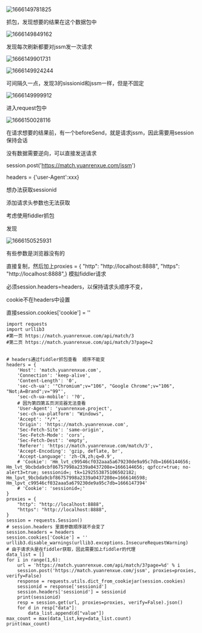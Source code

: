 ![1666149781825](C:\Users\konata\AppData\Roaming\Typora\typora-user-images\1666149781825.png)

抓包，发现想要的结果在这个数据包中

![1666149849162](C:\Users\konata\AppData\Roaming\Typora\typora-user-images\1666149849162.png)

发现每次刷新都要对jssm发一次请求

![1666149901731](C:\Users\konata\AppData\Roaming\Typora\typora-user-images\1666149901731.png)

![1666149924244](C:\Users\konata\AppData\Roaming\Typora\typora-user-images\1666149924244.png)

可间隔久一点，发现3的sissionid和jssm一样，但是不固定

![1666149999912](C:\Users\konata\AppData\Roaming\Typora\typora-user-images\1666149999912.png)

进入request包中

![1666150028116](C:\Users\konata\AppData\Roaming\Typora\typora-user-images\1666150028116.png)

在请求想要的结果前，有一个beforeSend，就是请求jssm，因此需要用session保持会话

没有数据需要逆向，可以直接发送请求

session.post('https://match.yuanrenxue.com/jssm')

headers = {'user-Agent':xxx}

想办法获取sessionid

添加请求头参数也无法获取

考虑使用fiddler抓包

发现

![1666150525931](C:\Users\konata\AppData\Roaming\Typora\typora-user-images\1666150525931.png)

有些参数是浏览器没有的

直接复制，然后加上proxies = {    "http": "http://localhost:8888",    "https": "http://localhost:8888",} 模拟fiddler请求

必须session.headers=headers，以保持请求头顺序不变，

cookie不在headers中设置

直接session.cookies['cookie'] = ''



```
import requests
import urllib3
#第一页 https://match.yuanrenxue.com/api/match/3
#第二页 https://match.yuanrenxue.com/api/match/3?page=2


# headers通过fiddler抓包查看  顺序不能变
headers = {
    'Host': 'match.yuanrenxue.com',
    'Connection': 'keep-alive',
    'Content-Length': '0',
    'sec-ch-ua': '"Chromium";v="106", "Google Chrome";v="106", "Not;A=Brand";v="99"',
    'sec-ch-ua-mobile': '?0',
    # 因为第四第五页浏览器无法查看
    'User-Agent': 'yuanrenxue.project',
    'sec-ch-ua-platform': "Windows",
    'Accept': '*/*',
    'Origin': 'https://match.yuanrenxue.com',
    'Sec-Fetch-Site': 'same-origin',
    'Sec-Fetch-Mode': 'cors',
    'Sec-Fetch-Dest': 'empty',
    'Referer': 'https://match.yuanrenxue.com/match/3',
    'Accept-Encoding': 'gzip, deflate, br',
    'Accept-Language': 'zh-CN,zh;q=0.9',
    # 'Cookie': 'Hm_lvt_c99546cf032aaa5a679230de9a95c7db=1666144656; Hm_lvt_9bcbda9cbf86757998a2339a0437208e=1666144656; qpfccr=true; no-alert3=true; sessionid=; tk=1292553875106502182; Hm_lpvt_9bcbda9cbf86757998a2339a0437208e=1666146598; Hm_lpvt_c99546cf032aaa5a679230de9a95c7db=1666147394'
    # 'Cookie': 'sessionid=;'
}
proxies = {
    "http": "http://localhost:8888",
    "https": "http://localhost:8888",
}
session = requests.Session()
# session.headers 里面参数顺序就不会变了
session.headers = headers
session.cookies['Cookie'] = ''
urllib3.disable_warnings(urllib3.exceptions.InsecureRequestWarning)
# 由于请求头是在fiddler获取，因此需要加上fiddler的代理
data_list = []
for i in range(1,6):
    url = 'https://match.yuanrenxue.com/api/match/3?page=%d' % i
    session.post('https://match.yuanrenxue.com/jssm', proxies=proxies, verify=False)
    response = requests.utils.dict_from_cookiejar(session.cookies)
    sessionid = response['sessionid']
    session.headers['sessionid'] = sessionid
    print(sessionid)
    resp = session.get(url, proxies=proxies, verify=False).json()
    for d in resp["data"]:
        data_list.append(d["value"])
max_count = max(data_list,key=data_list.count)
print(max_count)
```

